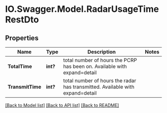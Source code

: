 # IO.Swagger.Model.RadarUsageTimeRestDto
## Properties

Name | Type | Description | Notes
------------ | ------------- | ------------- | -------------
**TotalTime** | **int?** | total number of hours the PCRP has been on. Available with expand&#x3D;detail | 
**TransmitTime** | **int?** | total number of hours the radar has transmitted. Available with expand&#x3D;detail | 

[[Back to Model list]](../README.md#documentation-for-models) [[Back to API list]](../README.md#documentation-for-api-endpoints) [[Back to README]](../README.md)

